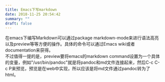 ```yaml
---
title: Emacs下写markdown
date: 2018-11-25 20:54:42
summary: ""
draft: false
---
```


在emacs下编写Markdown可以通过package markdown-mode来进行语法高亮以及preview等等方便的操作。具体的命令可以通过Emacs wiki或者documentation来获得。  
不过值得一提的是，preview要将emacs的markdown command设置为一个具体的变量，例如"/usr/bin/pandoc"就是将pandoc和md文件连接起来，然后C-c C-c P来预览，预览是在web中实现，所以应该是将md文件通过pandoc转为了html。
